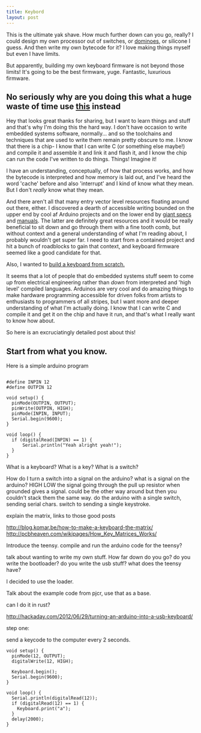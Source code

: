 ```yaml
---
title: Keybord
layout: post
---
```


This is the ultimate yak shave. How much further down can you go, really? I
could design my own processor out of switches, or
[dominoes](https://www.youtube.com/watch?v=OpLU__bhu2w()), or silicone I guess.
And then write my own bytecode for it? I love making things myself but even I
have limits.

But apparently, building my own keyboard firmware is not beyond those limits!
It's going to be the best firmware, yuge.  Fantastic, luxurious firmware.

No seriously why are you doing this what a huge waste of time use [this]( https://github.com/tmk/tmk_keyboard ) instead
----------------------------------------------------------------------------------------------

Hey that looks great thanks for sharing, but I want to learn things and stuff and that's
why I'm doing this the hard way. I don't have occasion to write embedded
systems software, normally... and so the toolchains and techniques that are used to
write them remain pretty obscure to me. I know that there is a chip- I know
that I can write C (or something else maybe!) and compile it and assemble it and link it and
flash it, and I know the chip can run the code I've written to do things. Things! Imagine it!

I have an understanding, conceptually, of how that process works, and how the
bytecode is interpreted and how memory is laid out, and I've heard the word
'cache' before and also 'interrupt' and I kind of know what they mean. But I
don't _really_ know what they mean.

And there aren't all that many entry vector level resources floating around out
there, either. I discovered a dearth of accessible writing bounded on the upper
end by cool af Arduino projects and on the lower end by [giant
specs](http://www.usb.org/developers/docs/usb20_docs/) and
[manuals](http://www.atmel.com/images/Atmel-0856-AVR-Instruction-Set-Manual.pdf).
The latter are definitely great resources and it would be really beneficial to sit
down and go through them with a fine tooth comb, but without context and a
general understanding of what I'm reading about, I probably wouldn't get super
far. I need to start from a contained project and hit a bunch of roadblocks to
gain that context, and keyboard firmware seemed like a good candidate for that.

Also, I wanted to [build a keyboard from scratch.](/keyboard)

It seems that a lot of people that do embedded systems stuff seem to come
_up_ from electrical engineering rather than _down_ from interpreted and 'high
level' compiled languages. Arduinos are very cool and do amazing things to make
hardware programming accessible for driven folks from artists to enthusiasts to
programmers of all stripes, but I want more and deeper understanding of what
I'm actually doing. I know that I can write C and compile it and get it on the
chip and have it run, and that's what I really want to know how about.

So here is an excruciatingly detailed post about this!

Start from what you know.
------------------------------

Here is a simple arduino program

```arduino

#define INPIN 12
#define OUTPIN 12

void setup() {
  pinMode(OUTPIN, OUTPUT);
  pinWrite(OUTPIN, HIGH);
  pinMode(INPIN, INPUT);
  Serial.begin(9600);
}

void loop() {
  if (digitalRead(INPIN) == 1) {
      Serial.println("Yeah alright yeah!");
  }
}
```




What is a keyboard?
What is a key?
What is a switch?

How do I turn a switch into a signal on the arduino?
what is a signal on the arduino? HIGH LOW
the signal going through the pull up resistor when grounded gives a signal.
could be the other way around but then you couldn't stack them the same way.
do the arduino with a single switch, sending serial chars.
switch to sending a single keystroke.

explain the matrix, links to those good posts

http://blog.komar.be/how-to-make-a-keyboard-the-matrix/
http://pcbheaven.com/wikipages/How_Key_Matrices_Works/

Introduce the teensy.
compile and run the arduino code for the teensy?

talk about wanting to write my own stuff. How far down do you go? do you write
the bootloader? do you write the usb stuff? what does the teensy have?

I decided to use the loader.

Talk about the example code from pjcr, use that as a base.

can I do it in rust?


http://hackaday.com/2012/06/29/turning-an-arduino-into-a-usb-keyboard/

step one:

send a keycode to the computer every 2 seconds.


```arduino
void setup() {
  pinMode(12, OUTPUT);
  digitalWrite(12, HIGH);

  Keyboard.begin();
  Serial.begin(9600);
}

void loop() {
  Serial.println(digitalRead(12));
  if (digitalRead(12) == 1) {
    Keyboard.print("a");
  }
  delay(2000);
}
```
